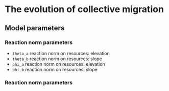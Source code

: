 # The evolution of collective migration 

## Model parameters

### Reaction norm parameters
- `theta_a` reaction norm on resources: elevation
- `theta_b` reaction norm on resources: slope
- `phi_a` reaction norm on resources: elevation
- `phi_b` reaction norm on resources: slope

### Reaction norm parameters
